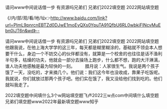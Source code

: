 请问www中间说话借一步
有资源吗兄弟们
兄弟们2022填空题
2022网站填空题


《/内/部/观/看/地/址👉http://www.baidu.com/link?url=PImL9pnrcnEBTZd0DJwE1moEyQXs0YpuTA91QfbU6RL0wbkiFlNcvMuEbn0iJT6n&wd》--

请问www中间说话借一步
有资源吗兄弟们
兄弟们2022填空题
2022网站填空题
他跟我说，在他上海大学学的这三年，每天都是糊里糊涂的，基础就不领会本人想要干什么，身边一个不妨交心的伙伴都没有，就算是一个校舍的也往往是话不渔利半句多，枯燥的功夫，他就会一部分去操场上跑步，什么都不想，跑的大汗淋漓，谁人功夫他感触是最为轻快的一刻。
　　腊月说：人家很生气。我说是两个孩子饿了一天，没吃的，才来摘几个。他们说：我们这今年也没收成，靠果子吃饭呢。我就说，你们就放过那两个孩子吧。他们实在饿了，我又没给他们找到吃的。他们就叫我走了。





2022填空题中间填什么3个w网站填空题飞卢2022三w点com中间填什么填空题兄弟们填空题www2022年最新填空题www知乎
